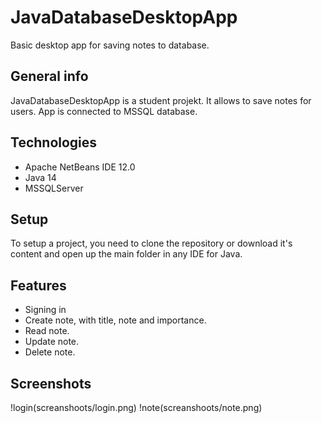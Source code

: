 # JavaDatabaseDesktopApp

Basic desktop app for saving notes to database.

## General info

JavaDatabaseDesktopApp is a student projekt. It allows to save notes for users. App is connected to MSSQL database.

## Technologies

* Apache NetBeans IDE 12.0
* Java 14
* MSSQLServer

## Setup

To setup a project, you need to clone the repository or download it's content and open up the main folder in any IDE for Java.

## Features

* Signing in
* Create note, with title, note and importance.
* Read note.
* Update note.
* Delete note.

## Screenshots

!login(screanshoots/login.png)
!note(screanshoots/note.png)
